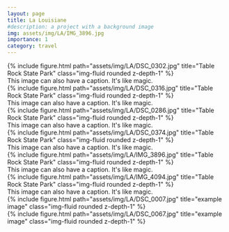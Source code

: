```yaml
---
layout: page
title: La Louisiane
#description: a project with a background image
img: assets/img/LA/IMG_3896.jpg
importance: 1
category: travel
---
```



<div class="row">
    <div class="col-sm mt-3 mt-md-0">
        {% include figure.html path="assets/img/LA/DSC_0302.jpg" title="Table Rock State Park" class="img-fluid rounded z-depth-1" %}
    </div>
</div>
<div class="caption">
    This image can also have a caption. It's like magic.
</div>

<div class="row">
    <div class="col-sm mt-3 mt-md-0">
        {% include figure.html path="assets/img/LA/DSC_0316.jpg" title="Table Rock State Park" class="img-fluid rounded z-depth-1" %}
    </div>
</div>
<div class="caption">
    This image can also have a caption. It's like magic.
</div>

<div class="row">
    <div class="col-sm mt-3 mt-md-0">
        {% include figure.html path="assets/img/LA/DSC_0286.jpg" title="Table Rock State Park" class="img-fluid rounded z-depth-1" %}
    </div>
</div>
<div class="caption">
    This image can also have a caption. It's like magic.
</div>

<div class="row">
    <div class="col-sm mt-3 mt-md-0">
        {% include figure.html path="assets/img/LA/DSC_0374.jpg" title="Table Rock State Park" class="img-fluid rounded z-depth-1" %}
    </div>
</div>
<div class="caption">
    This image can also have a caption. It's like magic.
</div>

<div class="row">
    <div class="col-sm mt-3 mt-md-0">
        {% include figure.html path="assets/img/LA/IMG_3896.jpg" title="Table Rock State Park" class="img-fluid rounded z-depth-1" %}
    </div>
</div>
<div class="caption">
    This image can also have a caption. It's like magic.
</div>

<div class="row">
    <div class="col-sm mt-3 mt-md-0">
        {% include figure.html path="assets/img/LA/IMG_4094.jpg" title="Table Rock State Park" class="img-fluid rounded z-depth-1" %}
    </div>
</div>
<div class="caption">
    This image can also have a caption. It's like magic.
</div>

<div class="row justify-content-sm-center">
    <div class="col-sm-8 mt-3 mt-md-0">
        {% include figure.html path="assets/img/LA/DSC_0007.jpg" title="example image" class="img-fluid rounded z-depth-1" %}
    </div>
    <div class="col-sm-4 mt-3 mt-md-0">
        {% include figure.html path="assets/img/LA/DSC_0067.jpg" title="example image" class="img-fluid rounded z-depth-1" %}
    </div>
</div>